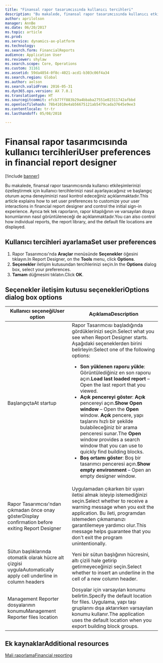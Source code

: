 ```yaml
---
title: "Finansal rapor tasarımcısında kullanıcı tercihleri"
description: "Bu makalede, finansal rapor tasarımcısında kullanıcı etkileşimlerinizi özelleştirmek için kullanıcı tercihlerinizi nasıl ayarlayacağınız ve başlangıç oturum açma deneyiminizi nasıl kontrol edeceğiniz açıklanmaktadır. Ayrıca tek tek raporların, rapor kitaplığının ve varsayılan dosya konumlarının nasıl görüntüleneceği de açıklanmaktadır."
author: aprilolson
manager: AnnBe
ms.date: 06/20/2017
ms.topic: article
ms.prod: 
ms.service: dynamics-ax-platform
ms.technology: 
ms.search.form: FinancialReports
audience: Application User
ms.reviewer: shylaw
ms.search.scope: Core, Operations
ms.custom: 31161
ms.assetid: 59da4854-0f8c-4021-acd1-b303c06f4a34
ms.search.region: Global
ms.author: aolson
ms.search.validFrom: 2016-05-31
ms.dyn365.ops.version: AX 7.0.1
ms.translationtype: HT
ms.sourcegitcommit: efcb77ff883b29a4bbaba27551e02311742afbbd
ms.openlocfilehash: 78b41010e4ab56675121ab5479cada37645e9ee3
ms.contentlocale: tr-tr
ms.lasthandoff: 05/08/2018

---
```


# <a name="user-preferences-in-financial-report-designer"></a><span data-ttu-id="5d1ed-104">Finansal rapor tasarımcısında kullanıcı tercihleri</span><span class="sxs-lookup"><span data-stu-id="5d1ed-104">User preferences in financial report designer</span></span>

[!include [banner](../includes/banner.md)]

<span data-ttu-id="5d1ed-105">Bu makalede, finansal rapor tasarımcısında kullanıcı etkileşimlerinizi özelleştirmek için kullanıcı tercihlerinizi nasıl ayarlayacağınız ve başlangıç oturum açma deneyiminizi nasıl kontrol edeceğiniz açıklanmaktadır.</span><span class="sxs-lookup"><span data-stu-id="5d1ed-105">This article explains how to set user preferences to customize your user interactions in financial report designer and control the initial sign-in experience.</span></span> <span data-ttu-id="5d1ed-106">Ayrıca tek tek raporların, rapor kitaplığının ve varsayılan dosya konumlarının nasıl görüntüleneceği de açıklanmaktadır.</span><span class="sxs-lookup"><span data-stu-id="5d1ed-106">You can also control how individual reports, the report library, and the default file locations are displayed.</span></span> 

<a name="set-user-preferences"></a><span data-ttu-id="5d1ed-107">Kullanıcı tercihleri ayarlama</span><span class="sxs-lookup"><span data-stu-id="5d1ed-107">Set user preferences</span></span>
--------------------

1.  <span data-ttu-id="5d1ed-108">Rapor Tasarımcısı'nda **Araçlar** menüsünde **Seçenekler** öğesini tıklayın.</span><span class="sxs-lookup"><span data-stu-id="5d1ed-108">In Report Designer, on the **Tools** menu, click **Options**.</span></span>
2.  <span data-ttu-id="5d1ed-109">**Seçenekler** iletişim kutusundan tercihlerinizi seçin.</span><span class="sxs-lookup"><span data-stu-id="5d1ed-109">In the **Options** dialog box, select your preferences.</span></span>
3.  <span data-ttu-id="5d1ed-110">**Tamam** düğmesini tıklatın.</span><span class="sxs-lookup"><span data-stu-id="5d1ed-110">Click **OK**.</span></span>

## <a name="options-dialog-box-options"></a><span data-ttu-id="5d1ed-111">Seçenekler iletişim kutusu seçenekleri</span><span class="sxs-lookup"><span data-stu-id="5d1ed-111">Options dialog box options</span></span>
<table>
<thead>
<tr class="header">
<th><span data-ttu-id="5d1ed-112">Kullanıcı seçeneği</span><span class="sxs-lookup"><span data-stu-id="5d1ed-112">User option</span></span></th>
<th><span data-ttu-id="5d1ed-113">Açıklama</span><span class="sxs-lookup"><span data-stu-id="5d1ed-113">Description</span></span></th>
</tr>
</thead>
<tbody>
<tr class="odd">
<td><span data-ttu-id="5d1ed-114">Başlangıçta</span><span class="sxs-lookup"><span data-stu-id="5d1ed-114">At startup</span></span></td>
<td><span data-ttu-id="5d1ed-115">Rapor Tasarımcısı başladığında gördüklerinizi seçin.</span><span class="sxs-lookup"><span data-stu-id="5d1ed-115">Select what you see when Report Designer starts.</span></span> <span data-ttu-id="5d1ed-116">Aşağıdaki seçeneklerden birini belirleyin:</span><span class="sxs-lookup"><span data-stu-id="5d1ed-116">Select one of the following options:</span></span>
<ul>
<li><span data-ttu-id="5d1ed-117"><strong>Son yüklenen raporu yükle</strong>: Görüntülediğiniz en son raporu açın.</span><span class="sxs-lookup"><span data-stu-id="5d1ed-117"><strong>Load last loaded report</strong> – Open the last report that you viewed.</span></span></li>
<li><span data-ttu-id="5d1ed-118"><strong>Açık pencereyi göster</strong>: <strong>Açık</strong> pencereyi açın.</span><span class="sxs-lookup"><span data-stu-id="5d1ed-118"><strong>Show Open window</strong> – Open the <strong>Open</strong> window.</span></span> <span data-ttu-id="5d1ed-119"><strong>Açık</strong> pencere, yapı taşlarını hızlı bir şekilde bulabileceğiniz bir arama penceresi sunar.</span><span class="sxs-lookup"><span data-stu-id="5d1ed-119">The <strong>Open</strong> window provides a search window that you can use to quickly find building blocks.</span></span></li>
<li><span data-ttu-id="5d1ed-120"><strong>Boş ortamı göster</strong>: Boş bir tasarımcı penceresi açın.</span><span class="sxs-lookup"><span data-stu-id="5d1ed-120"><strong>Show empty environment</strong> – Open an empty designer window.</span></span></li>
</ul></td>
</tr>
<tr class="even">
<td><span data-ttu-id="5d1ed-121">Rapor Tasarımcısı'ndan çıkmadan önce onay göster</span><span class="sxs-lookup"><span data-stu-id="5d1ed-121">Display confirmation before exiting Report Designer</span></span></td>
<td><span data-ttu-id="5d1ed-122">Uygulamadan çıkarken bir uyarı iletisi almak isteyip istemediğinizi seçin.</span><span class="sxs-lookup"><span data-stu-id="5d1ed-122">Select whether to receive a warning message when you exit the application.</span></span> <span data-ttu-id="5d1ed-123">Bu ileti, programdan istemeden çıkmamanızı garantilemeye yardımcı olur.</span><span class="sxs-lookup"><span data-stu-id="5d1ed-123">This message helps guarantee that you don&#39;t exit the program unintentionally.</span></span></td>
</tr>
<tr class="odd">
<td><span data-ttu-id="5d1ed-124">Sütun başlıklarında otomatik olarak hücre alt çizgisi uygula</span><span class="sxs-lookup"><span data-stu-id="5d1ed-124">Automatically apply cell underline in column headers</span></span></td>
<td><span data-ttu-id="5d1ed-125">Yeni bir sütun başlığının hücresini, altı çizili hale getirip getirmeyeceğinizi seçin.</span><span class="sxs-lookup"><span data-stu-id="5d1ed-125">Select whether to insert an underline in the cell of a new column header.</span></span></td>
</tr>
<tr class="even">
<td><span data-ttu-id="5d1ed-126">Management Reporter dosyalarının konumu</span><span class="sxs-lookup"><span data-stu-id="5d1ed-126">Management Reporter files location</span></span></td>
<td><span data-ttu-id="5d1ed-127">Dosyalar için varsayılan konumu belirtin.</span><span class="sxs-lookup"><span data-stu-id="5d1ed-127">Specify the default location for files.</span></span> <span data-ttu-id="5d1ed-128">Uygulama, yapı taşı gruplarını dışa aktarırken varsayılan konumu kullanır.</span><span class="sxs-lookup"><span data-stu-id="5d1ed-128">The application uses the default location when you export building block groups.</span></span></td>
</tr>
</tbody>
</table>



<a name="additional-resources"></a><span data-ttu-id="5d1ed-129">Ek kaynaklar</span><span class="sxs-lookup"><span data-stu-id="5d1ed-129">Additional resources</span></span>
--------

[<span data-ttu-id="5d1ed-130">Mali raporlama</span><span class="sxs-lookup"><span data-stu-id="5d1ed-130">Financial reporting</span></span>](financial-reporting-intro.md)




